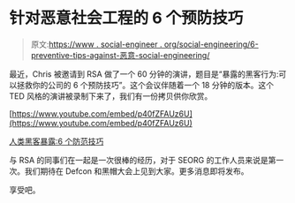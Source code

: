 # 针对恶意社会工程的 6 个预防技巧

> 原文:[https://www . social-engineer . org/social-engineering/6-preventive-tips-against-恶意-social-engineering/](https://www.social-engineer.org/social-engineering/6-preventative-tips-against-malicious-social-engineering/)

最近，Chris 被邀请到 RSA 做了一个 60 分钟的演讲，题目是“暴露的黑客行为:可以拯救你的公司的 6 个预防技巧”。这个会议伴随着一个 18 分钟的版本。这个 TED 风格的演讲被录制下来了，我们有一份拷贝供你欣赏。

[https://www.youtube.com/embed/p40fZFAUz6U](https://www.youtube.com/embed/p40fZFAUz6U)

[人类黑客暴露:6 个防范技巧](https://youtu.be/p40fZFAUz6U)

与 RSA 的同事们在一起是一次很棒的经历，对于 SEORG 的工作人员来说是第一次。我们期待在 Defcon 和黑帽大会上见到大家。更多消息即将发布。

享受吧。